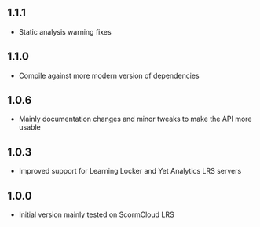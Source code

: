 ## 1.1.1

- Static analysis warning fixes

## 1.1.0

- Compile against more modern version of dependencies

## 1.0.6

- Mainly documentation changes and minor tweaks to make the API more usable

## 1.0.3

- Improved support for Learning Locker and Yet Analytics LRS servers

## 1.0.0

- Initial version mainly tested on ScormCloud LRS
